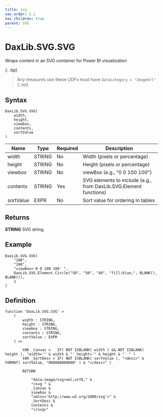 ```yaml
---
title: svg
nav_order: 2.1
has_children: true
parent: SVG
---
```


# DaxLib.SVG.SVG

Wraps content in an SVG container for Power BI visualization

{: .tip}
> Any measures use these UDFs must have `DataCategory = "ImageUrl"`{:.txt}

## Syntax

```dax
DaxLib.SVG.SVG(
	width,
	height,
	viewbox,
	contents,
	sortValue
)
```

| Name      | Type   | Required | Description                                                                 |
|-----------|--------|----------|-----------------------------------------------------------------------------|
| width     | STRING | No       | Width (pixels or percentage)                                                |
| height    | STRING | No       | Height (pixels or percentage)                                               |
| viewbox   | STRING | No       | viewBox (e.g., "0 0 100 100")                                               |
| contents  | STRING | Yes      | SVG elements to include (e.g., from DaxLib.SVG.Element functions)           |
| sortValue | EXPR   | No       | Sort value for ordering in tables                                           |

## Returns

**STRING** SVG string

## Example

```dax
DaxLib.SVG.SVG(
	"100",
	"100",
	"viewBox='0 0 100 100' ",
	DaxLib.SVG.Element.Circle("50", "50", "40", "fill:blue;", BLANK(), BLANK()),
	1
)
```

## Definition

```dax
function 'DaxLib.SVG.SVG' =
	(
		width : STRING,
		height : STRING,
		viewbox : STRING,
		contents : STRING,
		sortValue : EXPR
	) =>

		VAR _Canvas = 	IF( NOT ISBLANK( width ) && NOT ISBLANK( height ), "width='" & width & "' height='" & height & "' " )
		VAR _SortDesc = IF( NOT ISBLANK( sortValue ), "<desc>" & FORMAT( sortValue, "000000000000" ) & "</desc>" )

		RETURN 
		
			"data:image/svg+xml;utf8," &
			"<svg " &
			_Canvas &
			viewbox &
			"xmlns='http://www.w3.org/2000/svg'>" &
			_SortDesc &
			contents &
			"</svg>"
```